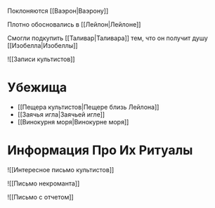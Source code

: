 Поклоняются [[Ваэрон|Ваэрону]]

Плотно обосновались в [[Лейлон|Лейлоне]]

Смогли подкупить [[Таливар|Таливара]] тем, что он получит душу [[Изобелла|Изобеллы]]

![[Записи культистов]]

# Убежища

- [[Пещера культистов|Пещере близь Лейлона]]
- [[Заячья игла|Заячьей игле]]
- [[Винокурня моря|Винокурне моря]]

# Информация Про Их Ритуалы

![[Интересное письмо культистов]]

![[Письмо некроманта]]

![[Письмо с отчетом]]
